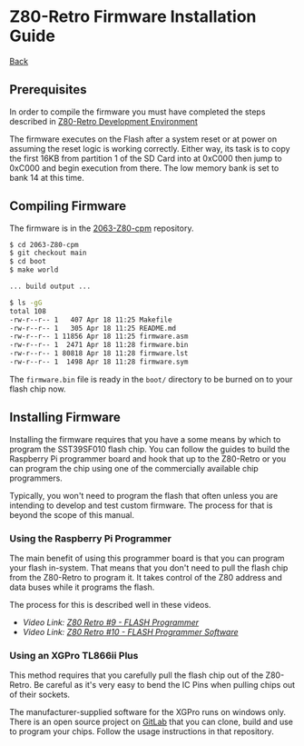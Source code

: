 # Z80-Retro Firmware Installation Guide

[Back](./README.md)

## Prerequisites

In order to compile the firmware you must have completed the steps described in
[Z80-Retro Development Environment](./Z80-RETRO-DEVEVELOPMENT.md)

The firmware executes on the Flash after a system reset or at power on assuming
the reset logic is working correctly.  Either way, its task is to copy the
first 16KB from partition 1 of the SD Card into at 0xC000 then
jump to 0xC000 and begin execution from there.  The low memory bank is set to
bank 14 at this time.

## Compiling Firmware

The firmware is in the [2063-Z80-cpm](https://github.com/Z80-Retro/2063-Z80-cpm.git)
repository.

```bash
$ cd 2063-Z80-cpm
$ git checkout main
$ cd boot
$ make world

... build output ...

$ ls -gG
total 108
-rw-r--r-- 1   407 Apr 18 11:25 Makefile
-rw-r--r-- 1   305 Apr 18 11:25 README.md
-rw-r--r-- 1 11856 Apr 18 11:25 firmware.asm
-rw-r--r-- 1  2471 Apr 18 11:28 firmware.bin
-rw-r--r-- 1 80818 Apr 18 11:28 firmware.lst
-rw-r--r-- 1  1498 Apr 18 11:28 firmware.sym
```

The `firmware.bin` file is ready in the `boot/` directory to be burned on to
your flash chip now.

## Installing Firmware

Installing the firmware requires that you have a some means by which to program
the SST39SF010 flash chip.  You can follow the guides to build the Raspberry Pi
programmer board and hook that up to the Z80-Retro or you can program the chip
using one of the commercially available chip programmers.

Typically, you won't need to program the flash that often unless you are
intending to develop and test custom firmware.  The process for that is beyond
the scope of this manual.

### Using the Raspberry Pi Programmer

The main benefit of using this programmer board is that you can program your
flash in-system.  That means that you don't need to pull the flash chip from the
Z80-Retro to program it.  It takes control of the Z80 address and data buses
while it programs the flash.

The process for this is described well in these videos.

- _Video Link:  [Z80 Retro #9 - FLASH Programmer](https://youtu.be/7DjiD5pvCqc)_
- _Video Link: [Z80 Retro #10 - FLASH Programmer Software](https://youtu.be/w5LYCHml4A8)_

### Using an XGPro TL866ii Plus

This method requires that you carefully pull the flash chip out of the
Z80-Retro.  Be careful as it's very easy to bend the IC Pins when pulling chips
out of their sockets.

The manufacturer-supplied software for the XGPro runs on windows only.  There is
an open source project on [GitLab](https://gitlab.com/DavidGriffith/minipro) that
you can clone, build and use to program your chips.  Follow the usage
instructions in that repository.
